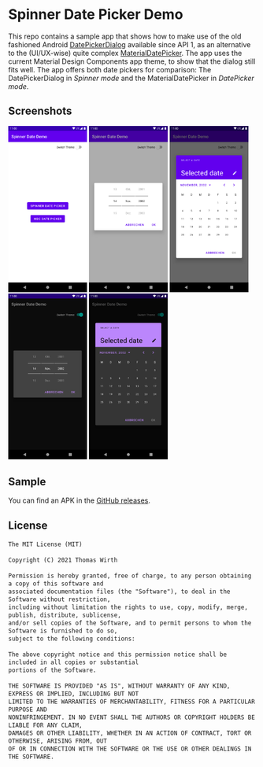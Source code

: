 # Spinner Date Picker Demo
This repo contains a sample app that shows how to make use of the old fashioned Android [DatePickerDialog](https://developer.android.com/reference/android/app/DatePickerDialog) available since API 1, as an alternative to the (UI/UX-wise) quite complex [MaterialDatePicker](https://material.io/components/date-pickers). The app uses the current Material Design Components app theme, to show that the dialog still fits well. The app offers both date pickers for comparison: The DatePickerDialog in *Spinner mode* and the MaterialDatePicker in *DatePicker mode*.

## Screenshots 
[<img src="https://raw.githubusercontent.com/G00fY2/SpinnerDatePicker/gh-pages/media/001.png" width=160>](https://raw.githubusercontent.com/G00fY2/SpinnerDatePicker/gh-pages/media/001.png)
[<img src="https://raw.githubusercontent.com/G00fY2/SpinnerDatePicker/gh-pages/media/002.png" width=160>](https://raw.githubusercontent.com/G00fY2/SpinnerDatePicker/gh-pages/media/002.png)
[<img src="https://raw.githubusercontent.com/G00fY2/SpinnerDatePicker/gh-pages/media/003.png" width=160>](https://raw.githubusercontent.com/G00fY2/SpinnerDatePicker/gh-pages/media/003.png)
[<img src="https://raw.githubusercontent.com/G00fY2/SpinnerDatePicker/gh-pages/media/004.png" width=160>](https://raw.githubusercontent.com/G00fY2/SpinnerDatePicker/gh-pages/media/004.png)
[<img src="https://raw.githubusercontent.com/G00fY2/SpinnerDatePicker/gh-pages/media/005.png" width=160>](https://raw.githubusercontent.com/G00fY2/SpinnerDatePicker/gh-pages/media/005.png)

## Sample
You can find an APK in the [GitHub releases](https://github.com/G00fY2/SpinnerDatePicker/releases).

## License
    The MIT License (MIT)

    Copyright (C) 2021 Thomas Wirth

    Permission is hereby granted, free of charge, to any person obtaining a copy of this software and
    associated documentation files (the "Software"), to deal in the Software without restriction,
    including without limitation the rights to use, copy, modify, merge, publish, distribute, sublicense,
    and/or sell copies of the Software, and to permit persons to whom the Software is furnished to do so,
    subject to the following conditions:

    The above copyright notice and this permission notice shall be included in all copies or substantial
    portions of the Software.

    THE SOFTWARE IS PROVIDED "AS IS", WITHOUT WARRANTY OF ANY KIND, EXPRESS OR IMPLIED, INCLUDING BUT NOT
    LIMITED TO THE WARRANTIES OF MERCHANTABILITY, FITNESS FOR A PARTICULAR PURPOSE AND
    NONINFRINGEMENT. IN NO EVENT SHALL THE AUTHORS OR COPYRIGHT HOLDERS BE LIABLE FOR ANY CLAIM,
    DAMAGES OR OTHER LIABILITY, WHETHER IN AN ACTION OF CONTRACT, TORT OR OTHERWISE, ARISING FROM, OUT
    OF OR IN CONNECTION WITH THE SOFTWARE OR THE USE OR OTHER DEALINGS IN THE SOFTWARE.
